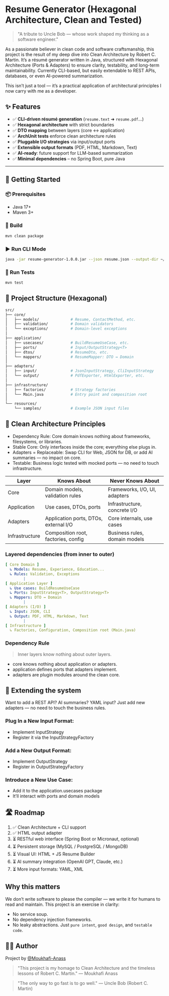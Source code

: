 # Resume Generator (Hexagonal Architecture, Clean and Tested)

> "A tribute to Uncle Bob — whose work shaped my thinking as a software engineer."

As a passionate believer in clean code and software craftsmanship, this project is the result of my deep dive into Clean Architecture by Robert C. Martin.
It’s a résumé generator written in Java, structured with Hexagonal Architecture (Ports & Adapters) to ensure clarity, testability, and long-term maintainability.
Currently CLI-based, but easily extendable to REST APIs, databases, or even AI-powered summarization.

This isn’t just a tool — it’s a practical application of architectural principles I now carry with me as a developer.

## ✨ Features

- ✅ **CLI-driven résumé generation** (`resume.text` ➜ `resume.pdf`...)
- ✅ **Hexagonal architecture** with strict boundaries
- ✅ **DTO mapping** between layers (core ↔ application)
- ✅ **ArchUnit tests** enforce clean architecture rules
- ✅ **Pluggable I/O strategies** via input/output ports
- ✅ **Extensible output formats** (PDF, HTML, Markdown, Text)
- ✅ **AI-ready**: future support for LLM-based summarization
- ✅ **Minimal dependencies** – no Spring Boot, pure Java

---

## 🚀 Getting Started

### 📦 Prerequisites

- Java 17+
- Maven 3+

### 🔧 Build

```bash
mvn clean package
```

### ▶️ Run CLI Mode
```bash
java -jar resume-generator-1.0.0.jar --json resume.json --output-dir ~/docs --format TEXT
```

### 🧪 Run Tests
```bash
mvn test
```

## 📁 Project Structure (Hexagonal)

```bash
src/
├── core/
│   ├── models/              # Resume, ContactMethod, etc.
│   ├── validation/          # Domain validators
│   └── exceptions/          # Domain-level exceptions
│
├── application/
│   ├── usecases/            # BuildResumeUseCase, etc.
│   ├── ports/               # Input/OutputStrategy<T>
│   ├── dtos/                # ResumeDto, etc.
│   └── mappers/             # ResumeMapper: DTO ↔ Domain
│
├── adapters/
│   ├── input/               # JsonInputStrategy, CliInputStrategy
│   └── output/              # PdfExporter, HtmlExporter, etc.
│
├── infrastructure/
│   ├── factories/           # Strategy factories
│   └── Main.java            # Entry point and composition root
│
└── resources/
    └── samples/             # Example JSON input files
```

## 🧱 Clean Architecture Principles
* Dependency Rule: Core domain knows nothing about frameworks, filesystems, or libraries.
* Stable Core: Only interfaces inside the core; everything else plugs in.
* Adapters = Replaceable: Swap CLI for Web, JSON for DB, or add AI summaries — no impact on core.
* Testable: Business logic tested with mocked ports — no need to touch infrastructure.

| Layer           | Knows About                           | Never Knows About             |
|-----------------|---------------------------------------|-------------------------------|
| Core            | Domain models, validation rules       | Frameworks, I/O, UI, adapters |
| Application     | Use cases, DTOs, ports                | Infrastructure, concrete I/O  |
| Adapters        | Application ports, DTOs, external I/O | Core internals, use cases     |
| Infrastructure  | Composition root, factories, config   | Business rules, domain models |

### Layered dependencies (from inner to outer)

```yaml
[ Core Domain ]
  ↳ Models: Resume, Experience, Education...
  ↳ Rules: Validation, Exceptions
        |
[ Application Layer ]
  ↳ Use cases: BuildResumeUseCase
  ↳ Ports: InputStrategy<T>, OutputStrategy<T>
  ↳ Mappers: DTO ↔ Domain
        |
[ Adapters (I/O) ]
  ↳ Input: JSON, CLI
  ↳ Output: PDF, HTML, Markdown, Text
        |
[ Infrastructure ]
  ↳ Factories, Configuration, Composition root (Main.java)
```

### Dependency Rule
> Inner layers know nothing about outer layers.
* core knows nothing about application or adapters.
* application defines ports that adapters implement.
* adapters are plugin modules around the clean core.

## 🔄 Extending the system
Want to add a REST API? AI summaries? YAML input?
Just add new adapters — no need to touch the business rules.
### Plug In a New Input Format:
* Implement InputStrategy
* Register it via the InputStrategyFactory
### Add a New Output Format:
* Implement OutputStrategy
* Register in OutputStrategyFactory
### Introduce a New Use Case:
* Add it to the application.usecases package
* It’ll interact with ports and domain models

## 🛣️ Roadmap
1. ✅ Clean Architecture + CLI support
2. ✅ HTML output adapter
3. ⏳ RESTful web interface (Spring Boot or Micronaut, optional)
4. ⏳ Persistent storage (MySQL / PostgreSQL / MongoDB)
5. ⏳ Visual UI: HTML + JS Resume Builder
6. ⏳ AI summary integration (OpenAI GPT, Claude, etc.)
7. ⏳ More input formats: YAML, XML

## Why this matters
We don’t write software to please the compiler — we write it for humans to read and maintain.
This project is an exercise in clarity:
* No service soup.
* No dependency injection frameworks.
* No leaky abstractions.
Just `pure intent`, `good design`, and `testable code`.

## 👨‍💻 Author
Project by [@Moukhafi-Anass](https://github.com/adeniuobesu)

> "This project is my homage to Clean Architecture and the timeless lessons of Robert C. Martin." — Moukhafi Anass

> "The only way to go fast is to go well." — Uncle Bob (Robert C. Martin)
